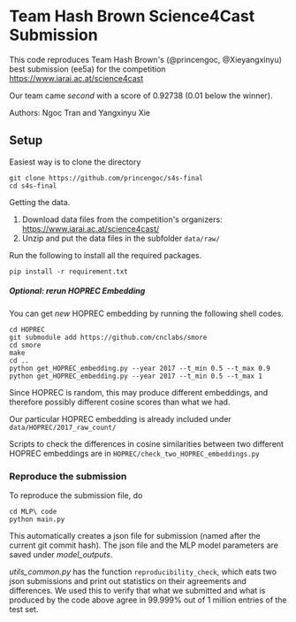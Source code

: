 # Team Hash Brown Science4Cast Submission

This code reproduces Team Hash Brown's (@princengoc, @Xieyangxinyu) best submission (ee5a) for the competition https://www.iarai.ac.at/science4cast

Our team came *second* with a score of 0.92738 (0.01 below the winner). 

Authors: Ngoc Tran and Yangxinyu Xie

## Setup


Easiest way is to clone the directory

```
git clone https://github.com/princengoc/s4s-final
cd s4s-final
```

Getting the data. 

1. Download data files from the competition's organizers: https://www.iarai.ac.at/science4cast/ 
2. Unzip and put the data files in the subfolder `data/raw/`

Run the following to install all the required packages.

```buildoutcfg
pip install -r requirement.txt
```

##### Optional: rerun HOPREC Embedding

You can get *new* HOPREC embedding by running the following shell codes.

```buildoutcfg
cd HOPREC
git submodule add https://github.com/cnclabs/smore
cd smore
make
cd ..
python get_HOPREC_embedding.py --year 2017 --t_min 0.5 --t_max 0.9
python get_HOPREC_embedding.py --year 2017 --t_min 0.5 --t_max 1
```

Since HOPREC is random, this may produce different embeddings, and therefore possibly different cosine scores than what we had. 

Our particular HOPREC embedding is already included under `data/HOPREC/2017_raw_count/`

Scripts to check the differences in cosine similarities between two different HOPREC embeddings are in `HOPREC/check_two_HOPREC_embeddings.py`


### Reproduce the submission

To reproduce the submission file, do

```
cd MLP\ code
python main.py
```

This automatically creates a json file for submission (named after the current git commit hash). The json file and the MLP model parameters are saved under *model_outputs*. 

*utils_common.py* has the function `reproducibility_check`, which eats two json submissions and print out statistics on their agreements and differences. We used this to verify that what we submitted and what is produced by the code above agree in 99.999% out of 1 million entries of the test set. 
